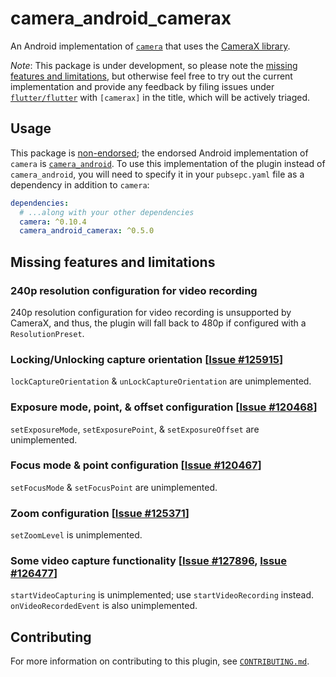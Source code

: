 # camera\_android\_camerax

An Android implementation of [`camera`][1] that uses the [CameraX library][2].

*Note*: This package is under development, so please note the
[missing features and limitations](#missing-features-and-limitations), but
otherwise feel free to try out the current implementation and provide any
feedback by filing issues under [`flutter/flutter`][5] with `[camerax]` in
the title, which will be actively triaged.

## Usage

This package is [non-endorsed][3]; the endorsed Android implementation of `camera`
is [`camera_android`][4]. To use this implementation of the plugin instead of
`camera_android`, you will need to specify it in your `pubsepc.yaml` file as a
dependency in addition to `camera`:

```yaml
dependencies:
  # ...along with your other dependencies
  camera: ^0.10.4
  camera_android_camerax: ^0.5.0
```

## Missing features and limitations


### 240p resolution configuration for video recording

240p resolution configuration for video recording is unsupported by CameraX,
and thus, the plugin will fall back to 480p if configured with a
`ResolutionPreset`.

### Locking/Unlocking capture orientation \[[Issue #125915][125915]\]

`lockCaptureOrientation` & `unLockCaptureOrientation` are unimplemented.

### Exposure mode, point, & offset configuration \[[Issue #120468][120468]\]

`setExposureMode`, `setExposurePoint`, & `setExposureOffset` are unimplemented.

### Focus mode & point configuration \[[Issue #120467][120467]\]

`setFocusMode` & `setFocusPoint` are unimplemented.

### Zoom configuration \[[Issue #125371][125371]\]

`setZoomLevel` is unimplemented.

### Some video capture functionality \[[Issue #127896][127896], [Issue #126477][126477]\]

`startVideoCapturing` is unimplemented; use `startVideoRecording` instead.
`onVideoRecordedEvent` is also unimplemented.

## Contributing

For more information on contributing to this plugin, see [`CONTRIBUTING.md`](CONTRIBUTING.md).

<!-- Links -->

[1]: https://pub.dev/packages/camera
[2]: https://developer.android.com/training/camerax
[3]: https://docs.flutter.dev/packages-and-plugins/developing-packages#non-endorsed-federated-plugin
[4]: https://pub.dev/packages/camera_android
[5]: https://github.com/flutter/flutter/issues/new/choose
[120462]: https://github.com/flutter/flutter/issues/120462
[125915]: https://github.com/flutter/flutter/issues/125915
[120715]: https://github.com/flutter/flutter/issues/120715
[120468]: https://github.com/flutter/flutter/issues/120468
[120467]: https://github.com/flutter/flutter/issues/120467
[125371]: https://github.com/flutter/flutter/issues/125371
[126477]: https://github.com/flutter/flutter/issues/126477
[127896]: https://github.com/flutter/flutter/issues/127896
